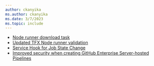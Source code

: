 ```yaml
---
author: ckanyika
ms.author: ckanyika
ms.date: 3/7/2023
ms.topic: include
---
```


- [Node runner download task](#node-runner-download-task)
- [Updated TFX Node runner validation](#updated-tfx-node-runner-validation)
- [Service Hook for Job State Change](#service-hook-for-job-state-change)
- [Improved security when creating GitHub Enterprise Server-hosted Pipelines](#improved-security-when-creating-github-enterprise-server-hosted-pipelines)


